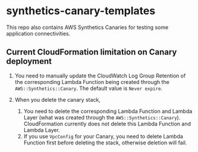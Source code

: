 # synthetics-canary-templates


This repo also contains AWS Synthetics Canaries for testing some application connectivities.

## Current CloudFormation limitation on Canary deployment

1. You need to manually update the CloudWatch Log Group Retention of the corresponding Lambda Function being created through the `AWS::Synthetics::Canary`. The default value is `Never expire`.

2. When you delete the canary stack,
    1. You need to delete the corresponding Lambda Function and Lambda Layer (what was created through the `AWS::Synthetics::Canary`). CloudFormation currently does not delete this Lambda Function and Lambda Layer.
    2. If you use `VpcConfig` for your Canary, you need to delete Lambda Function first before deleting the stack, otherwise deletion will fail.
